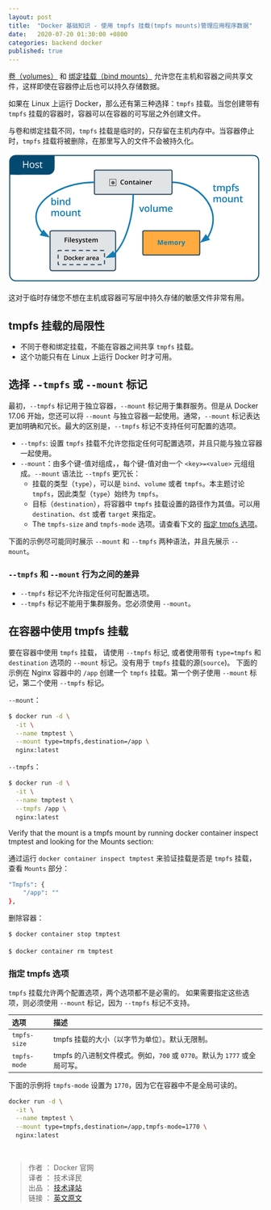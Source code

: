 ```yaml
---
layout: post
title:  "Docker 基础知识 - 使用 tmpfs 挂载(tmpfs mounts)管理应用程序数据"
date:   2020-07-20 01:30:00 +0800
categories: backend docker
published: true
---
```


[卷（volumes）](https://ittranslator.cn/backend/docker/2020/07/04/docker-storage-volumes.html) 和 [绑定挂载（bind mounts）](https://ittranslator.cn/backend/docker/2020/07/13/docker-storage-bind-mounts.html) 允许您在主机和容器之间共享文件，这样即使在容器停止后也可以持久存储数据。

如果在 Linux 上运行 Docker，那么还有第三种选择：`tmpfs` 挂载。当您创建带有 `tmpfs` 挂载的容器时，容器可以在容器的可写层之外创建文件。

与卷和绑定挂载不同，`tmpfs` 挂载是临时的，只存留在主机内存中。当容器停止时，`tmpfs` 挂载将被删除，在那里写入的文件不会被持久化。

![docker-types-of-mounts-tmpfs](/assets/images/docker-types-of-mounts-tmpfs.png)

这对于临时存储您不想在主机或容器可写层中持久存储的敏感文件非常有用。

## tmpfs 挂载的局限性

- 不同于卷和绑定挂载，不能在容器之间共享 `tmpfs` 挂载。
- 这个功能只有在 Linux 上运行 Docker  时才可用。

## 选择 `--tmpfs` 或 `--mount` 标记

最初，`--tmpfs` 标记用于独立容器，`--mount` 标记用于集群服务。但是从 Docker 17.06 开始，您还可以将 `--mount` 与独立容器一起使用。通常，`--mount` 标记表达更加明确和冗长。最大的区别是，`--tmpfs` 标记不支持任何可配置的选项。

- `--tmpfs`: 设置 `tmpfs` 挂载不允许您指定任何可配置选项，并且只能与独立容器一起使用。
- `--mount`：由多个键-值对组成，，每个键-值对由一个 `<key>=<value>` 元组组成。`--mount` 语法比 `--tmpfs` 更冗长：
  - 挂载的类型（`type`），可以是 `bind`、`volume` 或者 `tmpfs`。本主题讨论 `tmpfs`，因此类型（`type`）始终为 `tmpfs`。
  - 目标（`destination`），将容器中 `tmpfs` 挂载设置的路径作为其值。可以用 `destination`、`dst` 或者 `target` 来指定。
  - The `tmpfs-size` and `tmpfs-mode` 选项。请查看下文的 [指定 tmpfs 选项](#specify-tmpfs-options)。

下面的示例尽可能同时展示 `--mount` 和 `--tmpfs` 两种语法，并且先展示 `--mount`。

### `--tmpfs` 和 `--mount` 行为之间的差异

- `--tmpfs` 标记不允许指定任何可配置选项。
- `--tmpfs` 标记不能用于集群服务。您必须使用 `--mount`。

## 在容器中使用 tmpfs 挂载

要在容器中使用 `tmpfs` 挂载， 请使用 `--tmpfs` 标记, 或者使用带有 `type=tmpfs` 和 `destination` 选项的 `--mount` 标记。没有用于 `tmpfs` 挂载的源(`source`)。 下面的示例在 Nginx 容器中的 `/app` 创建一个 `tmpfs` 挂载。第一个例子使用 `--mount` 标记，第二个使用 `--tmpfs` 标记。

`--mount`：

```bash
$ docker run -d \
  -it \
  --name tmptest \
  --mount type=tmpfs,destination=/app \
  nginx:latest
```

`--tmpfs`：

```bash
$ docker run -d \
  -it \
  --name tmptest \
  --tmpfs /app \
  nginx:latest
```

Verify that the mount is a tmpfs mount by running docker container inspect tmptest and looking for the Mounts section:

通过运行 `docker container inspect tmptest` 来验证挂载是否是 `tmpfs` 挂载，查看 `Mounts` 部分：

```bash
"Tmpfs": {
    "/app": ""
},
```

删除容器：

```bash
$ docker container stop tmptest

$ docker container rm tmptest
```

### <span id="specify-tmpfs-options">指定 tmpfs 选项</span>

`tmpfs` 挂载允许两个配置选项，两个选项都不是必需的。 如果需要指定这些选项，则必须使用 `--mount` 标记，因为 `--tmpfs` 标记不支持。

| 选项       | 描述                                                         |
| :--------- | :----------------------------------------------------------- |
| `tmpfs-size` | tmpfs 挂载的大小（以字节为单位）。默认无限制。               |
| `tmpfs-mode` | tmpfs 的八进制文件模式。例如，`700` 或 `0770`。默认为 `1777` 或全局可写。 |


下面的示例将 `tmpfs-mode` 设置为 `1770`，因为它在容器中不是全局可读的。

```bash
docker run -d \
  -it \
  --name tmptest \
  --mount type=tmpfs,destination=/app,tmpfs-mode=1770 \
  nginx:latest
```

<br/>

> 作者 ： Docker 官网 <br/>
> 译者 ： 技术译民 <br/>
> 出品 ： [技术译站](https://ittranslator.cn/) <br/>
> 链接 ： [英文原文](https://docs.docker.com/storage/tmpfs/)
